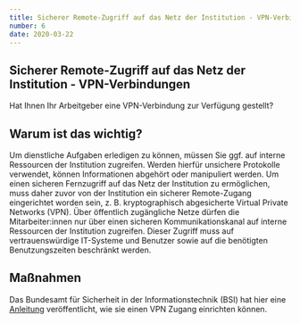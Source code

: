 ```yaml
---
title: Sicherer Remote-Zugriff auf das Netz der Institution - VPN-Verbindungen 
number: 6
date: 2020-03-22
---
```


## Sicherer Remote-Zugriff auf das Netz der Institution - VPN-Verbindungen 

Hat Ihnen Ihr Arbeitgeber eine VPN-Verbindung zur Verfügung gestellt?

## Warum ist das wichtig? 
Um dienstliche Aufgaben erledigen zu können, müssen Sie ggf. auf interne Ressourcen der
Institution zugreifen. Werden hierfür unsichere Protokolle verwendet, können Informationen
abgehört oder manipuliert werden. Um einen sicheren Fernzugriff auf das Netz
der Institution zu ermöglichen, muss daher zuvor von der Institution ein sicherer Remote-Zugang eingerichtet worden sein, z. B. kryptographisch abgesicherte Virtual Private Networks
(VPN).
Über öffentlich zugängliche Netze dürfen die Mitarbeiter:innen nur über einen sicheren Kommunikationskanal auf interne Ressourcen der Institution zugreifen. Dieser Zugriff muss auf vertrauenswürdige IT-Systeme und Benutzer sowie auf die benötigten Benutzungszeiten beschränkt werden.

## Maßnahmen 
Das Bundesamt für Sicherheit in der Informationstechnik (BSI) hat hier eine <a href="https://www.bsi-fuer-buerger.de/BSIFB/DE/Empfehlungen/VPN/VPN_Virtual_Private_Network_node.html" target="_blank">Anleitung</a> veröffentlicht, wie sie einen VPN Zugang einrichten können. 